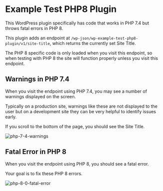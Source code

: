 # Example Test PHP8 Plugin

This WordPress plugin specifically has code that works in PHP 7.4 but throws fatal errors in PHP 8.

This plugin adds an endpoint at `/wp-json/wp-example-test-php8-plugin/v1/site-title`, which returns the currently set Site Title.

The PHP 8 specific code is only loaded when you visit this endpoint, so when testing with PHP 8 the site will function properly unless you visit this endpoint.

## Warnings in PHP 7.4

When you visit the endpoint using PHP 7.4, you may see a number of warnings displayed on the screen.

Typically on a production site, warnings like these are not displayed to the user but on a development site they can be very helpful to identify issues early.

If you scroll to the bottom of the page, you should see the Site Title.

![php-7-4-warnings](https://user-images.githubusercontent.com/5194588/193339635-13bee399-cf27-40c2-8d0c-c455f56df713.png)

## Fatal Error in PHP 8

When you visit the endpoint using PHP 8, you should see a fatal error.

Your goal is to fix these PHP 8 errors.

![php-8-0-fatal-error](https://user-images.githubusercontent.com/5194588/193339674-c117aa27-fb73-49f5-95ee-bd49b27377b7.png)
